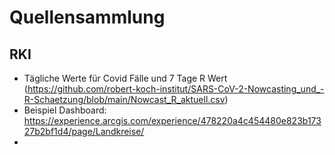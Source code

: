 # Quellensammlung

## RKI

- Tägliche Werte für Covid Fälle und 7 Tage R Wert (https://github.com/robert-koch-institut/SARS-CoV-2-Nowcasting_und_-R-Schaetzung/blob/main/Nowcast_R_aktuell.csv)
- Beispiel Dashboard: https://experience.arcgis.com/experience/478220a4c454480e823b17327b2bf1d4/page/Landkreise/
- 
